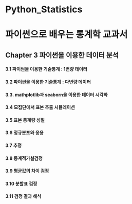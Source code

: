 # Python_Statistics
# 파이썬으로 배우는 통계학 교과서

## Chapter 3 파이썬을 이용한 데이터 분석

#### 3.1 파이썬을 이용한 기술통계 : 1변량 데이터

#### 3.2 파이썬을 이용한 기술통계 : 다변량 데이터

#### 3.3. mathplotlib과 seaborn을 이용한 데이터 시각화

#### 3.4 모집단에서 표본 추출 시뮬레이션

#### 3.5 표본 통계량 성질

#### 3.6 정규분포와 응용

#### 3.7 추정

#### 3.8 통계적가설검정

#### 3.9 평균값의 차이 검정

#### 3.10 분할표 검정

#### 3.11 검정 결과 해석
